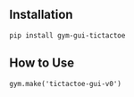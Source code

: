 ## Installation
```
pip install gym-gui-tictactoe
```

## How to Use
```
gym.make('tictactoe-gui-v0')